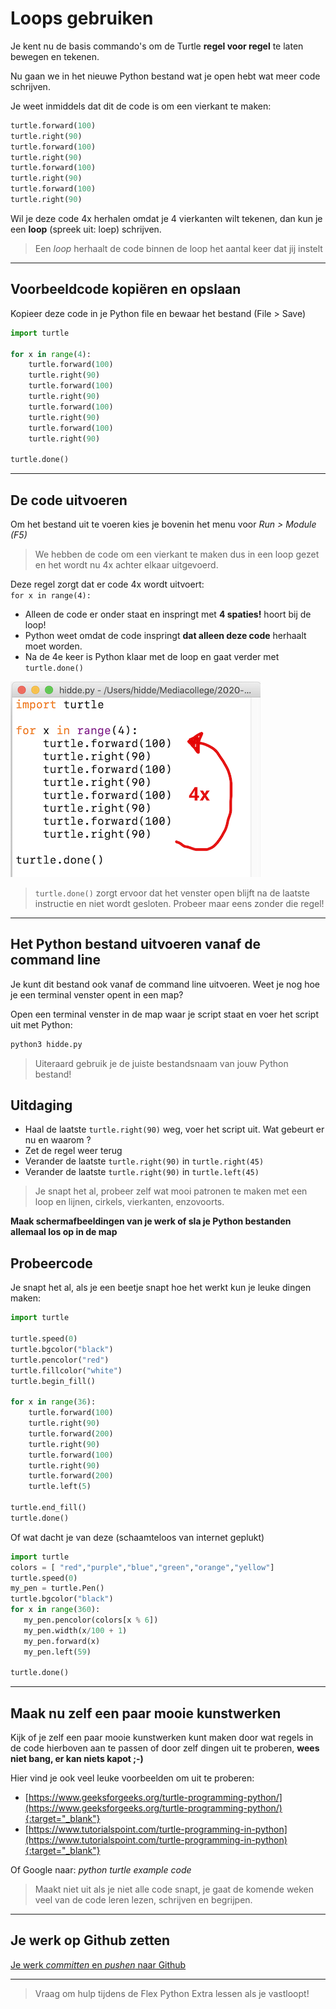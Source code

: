 # Loops gebruiken 

Je kent nu de basis commando's om de Turtle **regel voor regel** te laten bewegen en tekenen.

Nu gaan we in het nieuwe Python bestand wat je open hebt wat meer code schrijven.

Je weet inmiddels dat dit de code is om een vierkant te maken:

```python
turtle.forward(100)
turtle.right(90)
turtle.forward(100)
turtle.right(90)
turtle.forward(100)
turtle.right(90) 
turtle.forward(100)
turtle.right(90)
```

Wil je deze code 4x herhalen omdat je 4 vierkanten wilt tekenen, dan kun je een **loop** (spreek uit: loep) schrijven. 

> Een *loop* herhaalt de code binnen de loop het aantal keer dat jij instelt

---

## Voorbeeldcode kopiëren en opslaan
Kopieer deze code in je Python file en bewaar het bestand (File > Save)

```python
import turtle

for x in range(4):
    turtle.forward(100)
    turtle.right(90)
    turtle.forward(100)
    turtle.right(90)
    turtle.forward(100)
    turtle.right(90)
    turtle.forward(100)
    turtle.right(90)
    
turtle.done()
```

---

## De code uitvoeren
Om het bestand uit te voeren kies je bovenin het menu voor *Run > Module (F5)*

> We hebben de code om een vierkant te maken dus in een loop gezet en het wordt nu 4x achter elkaar uitgevoerd.

Deze regel zorgt dat er code 4x wordt uitvoert:  
`for x in range(4):`

* Alleen de code er onder staat en inspringt met **4 spaties!** hoort bij de loop!
* Python weet omdat de code inspringt **dat alleen deze code** herhaalt moet worden.
* Na de 4e keer is Python klaar met de loop en gaat verder met `turtle.done()`

![](square-loop.png)

> `turtle.done()` zorgt ervoor dat het venster open blijft na de laatste instructie en niet wordt gesloten. Probeer maar eens zonder die regel!

---

## Het Python bestand uitvoeren vanaf de command line
Je kunt dit bestand ook vanaf de command line uitvoeren. Weet je nog hoe je een terminal venster opent in een map?

Open een terminal venster in de map waar je script staat en voer het script uit met Python:

```python
python3 hidde.py
```

> Uiteraard gebruik je de juiste bestandsnaam van jouw Python bestand!

## Uitdaging
- Haal de laatste `turtle.right(90)` weg, voer het script uit. Wat gebeurt er nu en waarom ?
- Zet de regel weer terug
- Verander de laatste `turtle.right(90)` in `turtle.right(45)`
- Verander de laatste `turtle.right(90)` in `turtle.left(45)`

> Je snapt het al, probeer zelf wat mooi patronen te maken met een loop en lijnen, cirkels, vierkanten, enzovoorts.

**Maak schermafbeeldingen van je werk of sla je Python bestanden allemaal los op in de map**


## Probeercode

Je snapt het al, als je een beetje snapt hoe het werkt kun je leuke dingen maken:

```python
import turtle

turtle.speed(0)
turtle.bgcolor("black")
turtle.pencolor("red")
turtle.fillcolor("white")
turtle.begin_fill()

for x in range(36):
    turtle.forward(100)
    turtle.right(90)
    turtle.forward(200)
    turtle.right(90)
    turtle.forward(100)
    turtle.right(90)
    turtle.forward(200)
    turtle.left(5)

turtle.end_fill()
turtle.done()
```

Of wat dacht je van deze (schaamteloos van internet geplukt)

```python
import turtle             
colors = [ "red","purple","blue","green","orange","yellow"]
turtle.speed(0)
my_pen = turtle.Pen()
turtle.bgcolor("black")
for x in range(360):
   my_pen.pencolor(colors[x % 6])
   my_pen.width(x/100 + 1)
   my_pen.forward(x)
   my_pen.left(59)
   
turtle.done()
```

---

## Maak nu zelf een paar mooie kunstwerken
Kijk of je zelf een paar mooie kunstwerken kunt maken door wat regels in de code hierboven aan te passen of door zelf dingen uit te proberen, **wees niet bang, er kan niets kapot ;-)**

Hier vind je ook veel leuke voorbeelden om uit te proberen:  

* [https://www.geeksforgeeks.org/turtle-programming-python/](https://www.geeksforgeeks.org/turtle-programming-python/){:target="_blank"}
* [https://www.tutorialspoint.com/turtle-programming-in-python](https://www.tutorialspoint.com/turtle-programming-in-python){:target="_blank"}

Of Google naar: *python turtle example code*

> Maakt niet uit als je niet alle code snapt, je gaat de komende weken veel van de code leren lezen, schrijven en begrijpen.

----

## Je werk op Github zetten

[Je werk *committen* en *pushen* naar Github](../../00-setup/commit_push.html)

---

> Vraag om hulp tijdens de Flex Python Extra lessen als je vastloopt!
